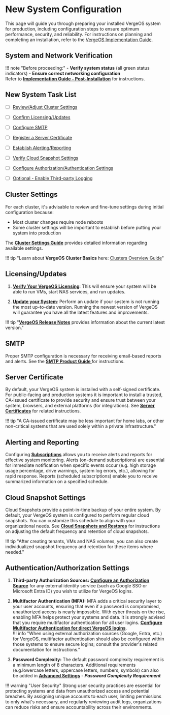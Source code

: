 # New System Configuration


This page will guide you through preparing your installed VergeOS system for production, including configuration steps to ensure optimum performance, security, and reliability.  For instructions on planning and completing an installation, refer to the [VergeOS Implementation Guide](/implementation-guide/intro).


## System and Network Verification
!!! note "Before proceeding:" 
    - **Verify system status** (all green status indicators) 
    - **Ensure correct networking configuration**   
    Refer to **[Implementation Guide - Post-Installation](/implementation-guide/post-installation)** for instructions.   


## New System Task List

- [ ] [Review/Adjust Cluster Settings](#cluster-settings) 
- [ ] [Confirm Licensing/Updates](#licensingupdates) 
- [ ] [Configure SMTP](#smtp)
- [ ] [Register a Server Certificate](#server-certificate)  
- [ ] [Establish Alerting/Reporting](#alerting-and-reporting)  
- [ ] [Verify Cloud Snapshot Settings](#cloud-snapshot-settings)  
- [ ] [Configure Authorization/Authentication Settings](#authenticationauthorization-settings)
- [ ] [Optional - Enable Third-party Logging](/knowledge-base/enabling-external-log-collection)


## Cluster Settings

For each cluster, it's advisable to review and fine-tune settings during initial configuration because: 

   * Most cluster changes require node reboots  
   * Some cluster settings will be important to establish before putting your system into production

 The **[Cluster Settings Guide](/product-guide/system/cluster-settings)** provides detailed information regarding available settings.

!!! tip "Learn about **VergeOS Cluster Basics** here: [Clusters Overview Guide](/product-guide/system/clusters-overview)"


## Licensing/Updates
   
1. **[Verify Your VergeOS Licensing](/product-guide/system/license-updates-verify)**: This will ensure your system will be able to run VMs, start NAS services, and run updates.

2. **[Update your System](/knowledge-base/updating-vergeos-system)**: Perform an update if your system is not running the most up-to-date version. Running the newest version of VergeOS will guarantee you have all the latest features and improvements.  

!!! tip "**[VergeOS Release Notes](/release-notes/release-notes-overview)** provides information about the current latest version."  


## SMTP
Proper SMTP configuration is necessary for receiving email-based reports and alerts. See the **[SMTP Product Guide ](/product-guide/system/smtp)** for instructions.


## Server Certificate

By default, your VergeOS system is installed with a self-signed certificate. For public-facing and production systems it is important to install a trusted, CA-issued certificate to provide security and ensure trust between your system, browsers, and external platforms (for integrations). See **[Server Certificates](/product-guide/system/certificates)** for related instructions. 

!!! tip "A CA-issued certificate may be less important for home labs, or other non-critical systems that are used solely within a private infrastructure."  


## Alerting and Reporting

Configuring **[Subscriptions](/product-guide/system/subscriptions-overview)** allows you to receive alerts and reports for effective system monitoring. Alerts (on-demand subscriptions) are essential for immediate notification when specific events occur (e.g. high storage usage percentage, drive warnings, system log errors, etc.), allowing for rapid response. Reports (scheduled subscriptions) enable you to receive summarized information on a specified schedule.

## Cloud Snapshot Settings
 
Cloud Snapshots provide a point-in-time backup of your entire system.  By default, your VergeOS system is configured to perform regular cloud snapshots.  You can customize this schedule to align with your organizational needs. See **[Cloud Snapshots and Restores](/product-guide/backup-dr/cloud-snapshot-restore)** for instructions on adjusting the default frequency and retention of cloud snapshots.   


!!! tip "After creating tenants, VMs and NAS volumes, you can also create individualized snapshot frequency and retention for these items where needed."  

## Authentication/Authorization Settings

   1. **Third-party Authorization Sources:** **[Configure an Authorization Source](/product-guide/auth/auth-sources-overview)** for any external identity service (such as Google SSO or Microsoft Entra ID) you wish to utilize for VergeOS logins. 

   2. **Multifactor Authentication (MFA):** MFA adds a critical security layer to your user accounts, ensuring that even if a password is compromised, unauthorized access is nearly impossible. With cyber threats on the rise, enabling MFA helps protect your systems and data.  It is strongly advised that you require multifactor authentication for all user logins.  **[Configure Multifactor Authentication for direct VergeOS logins](/product-guide/auth/multi-factor-auth)**.  
!!! info "When using external authorization sources (Google, Entra, etc.) for VergeOS, multifactor authentication should also be configured within those systems to ensure secure logins; consult the provider's related documentation for instructions."  

   3. **Password Complexity:** The default password complexity requirement is a minimum length of 8 characters. Additional requirements (e.g.lowercase letters, uppercase letters, numbers, symbols) can also be added in **[Advanced Settings](/product-guide/system/advanced-system-settings)** - ***Password Complexity Requirement***


!!! warning "User Security"
    Strong user security practices are essential for protecting systems and data from unauthorized access and potential breaches. By assigning unique accounts to each user, limiting permissions to only what's necessary, and regularly reviewing audit logs, organizations can reduce risks and ensure accountability across their environments.



